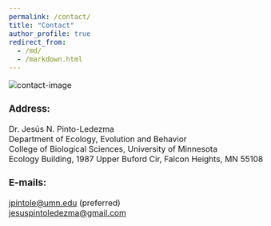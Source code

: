 ```yaml
---
permalink: /contact/
title: "Contact"
author_profile: true
redirect_from: 
  - /md/
  - /markdown.html
---
```


<style type="text/css">
  body{
  font-size: 12pt;
}
</style>

![contact-image](jesusnpl.github.io/images/contacto2.jpg)

### Address:  
Dr. Jesús N. Pinto-Ledezma   
Department of Ecology, Evolution and Behavior  
College of Biological Sciences, University of Minnesota    
Ecology Building, 1987 Upper Buford Cir, Falcon Heights, MN 55108  

### E-mails: 
[jpintole@umn.edu](mailto:jpintole@umn.edu) (preferred)   
[jesuspintoledezma@gmail.com](mailto:jesuspintoledezma@gmail.com)   
